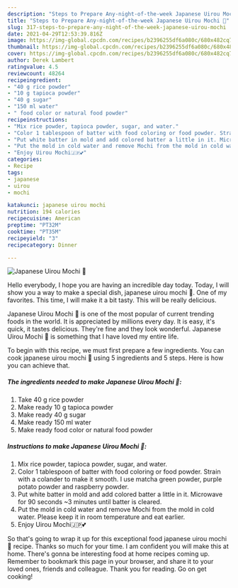 ```yaml
---
description: "Steps to Prepare Any-night-of-the-week Japanese Uirou Mochi 🌹"
title: "Steps to Prepare Any-night-of-the-week Japanese Uirou Mochi 🌹"
slug: 317-steps-to-prepare-any-night-of-the-week-japanese-uirou-mochi
date: 2021-04-29T12:53:39.816Z
image: https://img-global.cpcdn.com/recipes/b2396255df6a080c/680x482cq70/japanese-uirou-mochi-recipe-main-photo.jpg
thumbnail: https://img-global.cpcdn.com/recipes/b2396255df6a080c/680x482cq70/japanese-uirou-mochi-recipe-main-photo.jpg
cover: https://img-global.cpcdn.com/recipes/b2396255df6a080c/680x482cq70/japanese-uirou-mochi-recipe-main-photo.jpg
author: Derek Lambert
ratingvalue: 4.5
reviewcount: 48264
recipeingredient:
- "40 g rice powder"
- "10 g tapioca powder"
- "40 g sugar"
- "150 ml water"
- " food color or natural food powder"
recipeinstructions:
- "Mix rice powder, tapioca powder, sugar, and water."
- "Color 1 tablespoon of batter with food coloring or food powder. Strain with a colander to make it smooth. I use matcha green powder, purple potato powder and raspberry powder."
- "Put white batter in mold and add colored batter a little in it. Microwave for 90 seconds ~3 minutes until batter is cleared."
- "Put the mold in cold water and remove Mochi from the mold in cold water. Please keep it in room temperature and eat earlier."
- "Enjoy Uirou Mochi🇯🇵💕"
categories:
- Recipe
tags:
- japanese
- uirou
- mochi

katakunci: japanese uirou mochi 
nutrition: 194 calories
recipecuisine: American
preptime: "PT32M"
cooktime: "PT35M"
recipeyield: "3"
recipecategory: Dinner

---
```



![Japanese Uirou Mochi 🌹](https://img-global.cpcdn.com/recipes/b2396255df6a080c/680x482cq70/japanese-uirou-mochi-recipe-main-photo.jpg)

Hello everybody, I hope you are having an incredible day today. Today, I will show you a way to make a special dish, japanese uirou mochi 🌹. One of my favorites. This time, I will make it a bit tasty. This will be really delicious.

Japanese Uirou Mochi 🌹 is one of the most popular of current trending foods in the world. It is appreciated by millions every day. It is easy, it's quick, it tastes delicious. They're fine and they look wonderful. Japanese Uirou Mochi 🌹 is something that I have loved my entire life.




To begin with this recipe, we must first prepare a few ingredients. You can cook japanese uirou mochi 🌹 using 5 ingredients and 5 steps. Here is how you can achieve that.

<!--inarticleads1-->

##### The ingredients needed to make Japanese Uirou Mochi 🌹:

1. Take 40 g rice powder
1. Make ready 10 g tapioca powder
1. Make ready 40 g sugar
1. Make ready 150 ml water
1. Make ready  food color or natural food powder




<!--inarticleads2-->

##### Instructions to make Japanese Uirou Mochi 🌹:

1. Mix rice powder, tapioca powder, sugar, and water.
1. Color 1 tablespoon of batter with food coloring or food powder. Strain with a colander to make it smooth. I use matcha green powder, purple potato powder and raspberry powder.
1. Put white batter in mold and add colored batter a little in it. Microwave for 90 seconds ~3 minutes until batter is cleared.
1. Put the mold in cold water and remove Mochi from the mold in cold water. Please keep it in room temperature and eat earlier.
1. Enjoy Uirou Mochi🇯🇵💕




So that's going to wrap it up for this exceptional food japanese uirou mochi 🌹 recipe. Thanks so much for your time. I am confident you will make this at home. There's gonna be interesting food at home recipes coming up. Remember to bookmark this page in your browser, and share it to your loved ones, friends and colleague. Thank you for reading. Go on get cooking!
